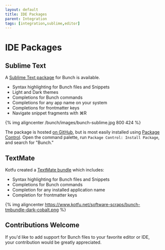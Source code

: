 ```yaml
---
layout: default
title: IDE Packages
parent: Integration
tags: [integration,sublime,editor]
---
```

# IDE Packages

[sublime]: https://github.com/ttscoff/Sublime-Bunch
[package control]: https://packagecontrol.io/packages/Bunch
[textmate]: https://github.com/kotfu/Bunch.tmbundle

## Sublime Text

A [Sublime Text package][sublime] for Bunch is available.

- Syntax highlighting for Bunch files and Snippets
- Light and Dark themes
- Completions for Bunch commands
- Completions for any app name on your system
- Completions for frontmatter keys
- Navigate snippet fragments with ⌘R

{% img aligncenter /bunch/images/bunch-sublime.jpg 800 424 %}

The package is hosted [on GitHub][sublime], but is most easily installed using [Package Control][]. Open the command palette, run `Package Control: Install Package`, and search for "Bunch."

## TextMate

Kotfu created a [TextMate bundle][textmate] which includes:

- Syntax highlighting for Bunch files and Snippets
- Completions for Bunch commands
- Completion for any installed application name
- Completion for frontmatter keys

{% img aligncenter https://www.kotfu.net/software-scraps/bunch-tmbundle-dark-cobalt.png %}

## Contributions Welcome

If you'd like to add support for Bunch files to your favorite editor or IDE, your contribution would be greatly appreciated.
